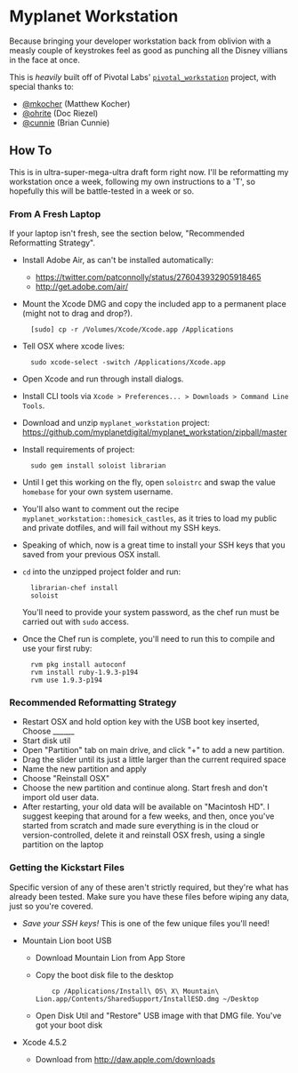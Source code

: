 Myplanet Workstation
====================

Because bringing your developer workstation back from oblivion with a
measly couple of keystrokes feel as good as punching all the Disney
villians in the face at once.

This is *heavily* built off of Pivotal Labs'
[`pivotal_workstation`](https://github.com/pivotal/pivotal_workstation)
project, with special thanks to:

- [@mkocher](https://github.com/mkocher) (Matthew Kocher)
- [@ohrite](https://github.com/ohrite) (Doc Riezel)
- [@cunnie](https://github.com/cunnie) (Brian Cunnie)

How To
------

This is in ultra-super-mega-ultra draft form right now. I'll be
reformatting my workstation once a week, following my own instructions
to a 'T', so hopefully this will be battle-tested in a week or so.

### From A Fresh Laptop

If your laptop isn't fresh, see the section below, "Recommended
Reformatting Strategy".

- Install Adobe Air, as can't be installed automatically:
  - https://twitter.com/patconnolly/status/276043932905918465
  - http://get.adobe.com/air/
- Mount the Xcode DMG and copy the included app to a permanent place (might not to drag and drop?).

        [sudo] cp -r /Volumes/Xcode/Xcode.app /Applications

- Tell OSX where xcode lives:

        sudo xcode-select -switch /Applications/Xcode.app

- Open Xcode and run through install dialogs.
- Install CLI tools via `Xcode > Preferences... > Downloads > Command Line Tools`. 
- Download and unzip `myplanet_workstation` project:
  https://github.com/myplanetdigital/myplanet_workstation/zipball/master
- Install requirements of project:

        sudo gem install soloist librarian

- Until I get this working on the fly, open `soloistrc` and swap the
  value `homebase` for your own system username.
- You'll also want to comment out the recipe
`myplanet_workstation::homesick_castles`, as it tries to load my public
and private dotfiles, and will fail without my SSH keys.
- Speaking of which, now is a great time to install your SSH keys that
you saved from your previous OSX install.
- `cd` into the unzipped project folder and run:

        librarian-chef install
        soloist

  You'll need to provide your system password, as the chef run must be
  carried out with `sudo` access.
- Once the Chef run is complete, you'll need to run this to compile and
  use your first ruby:

        rvm pkg install autoconf
        rvm install ruby-1.9.3-p194
        rvm use 1.9.3-p194

### Recommended Reformatting Strategy

- Restart OSX and hold option key with the USB boot key inserted, Choose ______
- Start disk util
- Open "Partition" tab on main drive, and click "+" to add a new partition.
- Drag the slider until its just a little larger than the current required space
- Name the new partition and apply
- Choose "Reinstall OSX"
- Choose the new partition and continue along. Start fresh and don't import old user data.
- After restarting, your old data will be available on "Macintosh HD". I suggest keeping that around for a few weeks, and then, once you've started from scratch and made sure everything is in the cloud or version-controlled, delete it and reinstall OSX fresh, using a single partition on the laptop

### Getting the Kickstart Files

Specific version of any of these aren't strictly required, but they're
what has already been tested. Make sure you have these files before
wiping any data, just so you're covered.

- *Save your SSH keys!* This is one of the few unique files you'll need!
- Mountain Lion boot USB
  - Download Mountain Lion from App Store
  - Copy the boot disk file to the desktop

            cp /Applications/Install\ OS\ X\ Mountain\ Lion.app/Contents/SharedSupport/InstallESD.dmg ~/Desktop

  - Open Disk Util and "Restore" USB image with that DMG file. You've got your boot disk

- Xcode 4.5.2
  - Download from http://daw.apple.com/downloads

